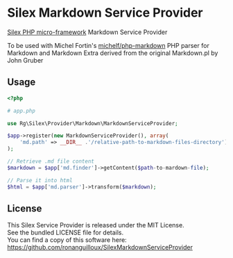Silex Markdown Service Provider
===============================

[Silex PHP micro-framework](https://github.com/fabpot/silex/) Markdown Service Provider

To be used with Michel Fortin's [michelf/php-markdown](https://github.com/michelf/php-markdown) 
PHP parser for Markdown and Markdown Extra derived from the original Markdown.pl by John Gruber

Usage
-----

``` php
<?php

# app.php

use Rg\Silex\Provider\Markdown\MarkdownServiceProvider;

$app->register(new MarkdownServiceProvider(), array(
    'md.path' => __DIR__ .'/relative-path-to-markdown-files-directory')
);

// Retrieve .md file content
$markdown = $app['md.finder']->getContent($path-to-mardown-file);

// Parse it into html
$html = $app['md.parser']->transform($markdown);

```

License
-------

This Silex Service Provider is released under the MIT License.  
See the bundled LICENSE file for details.  
You can find a copy of this software here: https://github.com/ronanguilloux/SilexMarkdownServiceProvider
